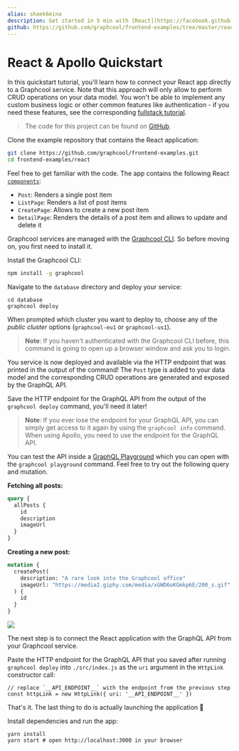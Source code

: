 ```yaml
---
alias: shaek6eina
description: Get started in 5 min with [React](https://facebook.github.io/react/), [Apollo Client](https://github.com/apollographql/apollo-client) and [GraphQL](https://www.graphql.org) and learn how to build a simple Instagram clone.
github: https://github.com/graphcool/frontend-examples/tree/master/react
---
```


# React & Apollo Quickstart

In this quickstart tutorial, you'll learn how to connect your React app directly to a Graphcool service. Note that this approach will only allow to perform CRUD operations on your data model. You won't be able to implement any custom business logic or other common features like authentication - if you need these features, see the corresponding [fullstack tutorial](!alias-tijghei9go).

> The code for this project can be found on [GitHub](https://github.com/graphcool/frontend-examples/tree/master/react).

<Instruction>

Clone the example repository that contains the React application:

```sh
git clone https://github.com/graphcool/frontend-examples.git
cd frontend-examples/react
```

</Instruction>

Feel free to get familiar with the code. The app contains the following React [`components`](https://github.com/graphcool-examples/react-graphql/tree/master/quickstart-with-apollo/src/components):

- `Post`: Renders a single post item
- `ListPage`: Renders a list of post items
- `CreatePage`: Allows to create a new post item
- `DetailPage`: Renders the details of a post item and allows to update and delete it

Graphcool services are managed with the [Graphcool CLI](!alias-zboghez5go). So before moving on, you first need to install it.

<Instruction>

Install the Graphcool CLI:

```sh
npm install -g graphcool
```

</Instruction>

<Instruction>

Navigate to the `database` directory and deploy your service:

```sh(path="")
cd database
graphcool deploy
```

</Instruction>


When prompted which cluster you want to deploy to, choose any of the _public cluster_ options (`graphcool-eu1` or `graphcool-us1`).

> **Note**: If you haven't authenticated with the Graphcool CLI before, this command is going to open up a browser window and ask you to login.

You service is now deployed and available via the HTTP endpoint that was printed in the output of the command! The `Post` type is added to your data model and the corresponding CRUD operations are generated and exposed by the GraphQL API.

<Instruction>

Save the HTTP endpoint for the GraphQL API from the output of the `graphcool deploy` command, you'll need it later!

</Instruction>

> **Note**: If you ever lose the endpoint for your GraphQL API, you can simply get access to it again by using the `graphcool info` command. When using Apollo, you need to use the endpoint for the GraphQL API.

You can test the API inside a [GraphQL Playground](https://github.com/graphcool/graphql-playground) which you can open with the `graphcool playground` command. Feel free to try out the following query and mutation.

**Fetching all posts:**

```graphql
query {
  allPosts {
    id
    description
    imageUrl
  }
}
```

**Creating a new post:**

```graphql
mutation {
  createPost(
    description: "A rare look into the Graphcool office"
    imageUrl: "https://media2.giphy.com/media/xGWD6oKGmkp6E/200_s.gif"
  ) {
    id
  }
}
```

![](https://imgur.com/w95UEi9.gif)

The next step is to connect the React application with the GraphQL API from your Graphcool service.

<Instruction>

Paste the HTTP endpoint for the GraphQL API that you saved after running `graphcool deploy` into `./src/index.js` as the `uri` argument in the `HttpLink` constructor call:

```js(path="src/index.js")
// replace `__API_ENDPOINT__` with the endpoint from the previous step
const httpLink = new HttpLink({ uri: '__API_ENDPOINT__' })
```

</Instruction>

That's it. The last thing to do is actually launching the application 🚀

<Instruction>

Install dependencies and run the app:

```sh(path="")
yarn install
yarn start # open http://localhost:3000 in your browser
```

</Instruction>
